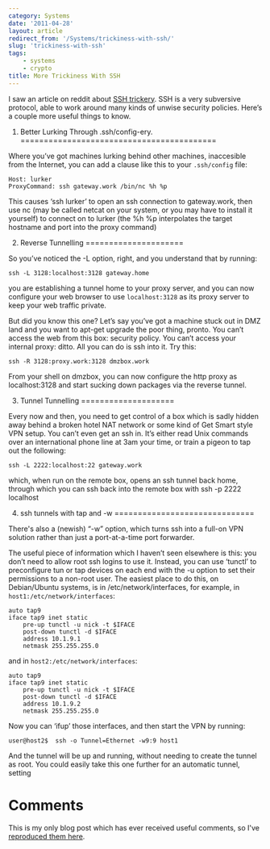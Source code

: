 ```yaml
---
category: Systems
date: '2011-04-28'
layout: article
redirect_from: '/Systems/trickiness-with-ssh/'
slug: 'trickiness-with-ssh'
tags:
    - systems
    - crypto
title: More Trickiness With SSH
---
```


I saw an article on reddit about [SSH
trickery](http://codytaylor.org/?p=13988). SSH is a very subversive
protocol, able to work around many kinds of unwise security policies.
Here’s a couple more useful things to know.

1. Better Lurking Through .ssh/config-ery.
==========================================

Where you’ve got machines lurking behind other machines, inaccesible
from the Internet, you can add a clause like this to your `.ssh/config`
file:

    Host: lurker
    ProxyCommand: ssh gateway.work /bin/nc %h %p

This causes ‘ssh lurker’ to open an ssh connection to gateway.work, then
use nc (may be called netcat on your system, or you may have to install
it yourself) to connect on to lurker (the %h %p interpolates the target
hostname and port into the proxy command)

2. Reverse Tunnelling
=====================

So you’ve noticed the -L option, right, and you understand that by
running:

    ssh -L 3128:localhost:3128 gateway.home

you are establishing a tunnel home to your proxy server, and you can now
configure your web browser to use `localhost:3128` as its proxy server
to keep your web traffic private.

But did you know this one? Let’s say you’ve got a machine stuck out in
DMZ land and you want to apt-get upgrade the poor thing, pronto. You
can’t access the web from this box: security policy. You can’t access
your internal proxy: ditto. All you can do is ssh into it. Try this:

    ssh -R 3128:proxy.work:3128 dmzbox.work

From your shell on dmzbox, you can now configure the http proxy as
localhost:3128 and start sucking down packages via the reverse tunnel.

3. Tunnel Tunnelling
====================

Every now and then, you need to get control of a box which is sadly
hidden away behind a broken hotel NAT network or some kind of Get Smart
style VPN setup. You can’t even get an ssh in. It’s either read Unix
commands over an international phone line at 3am your time, or train a
pigeon to tap out the following:

    ssh -L 2222:localhost:22 gateway.work

which, when run on the remote box, opens an ssh tunnel back home,
through which you can ssh back into the remote box with ssh -p 2222
localhost

4. ssh tunnels with tap and -w
==============================

There's also a (newish) “-w” option, which turns ssh into a full-on VPN
solution rather than just a port-at-a-time port forwarder.

The useful piece of information which I haven’t seen elsewhere is this:
you don’t need to allow root ssh logins to use it. Instead, you can use
‘tunctl’ to preconfigure tun or tap devices on each end with the -u
option to set their permissions to a non-root user. The easiest place to
do this, on Debian/Ubuntu systems, is in /etc/network/interfaces, for
example, in `host1:/etc/network/interfaces`:

    auto tap9
    iface tap9 inet static
        pre-up tunctl -u nick -t $IFACE
        post-down tunctl -d $IFACE
        address 10.1.9.1
        netmask 255.255.255.0

and in `host2:/etc/network/interfaces`:

    auto tap9
    iface tap9 inet static 
        pre-up tunctl -u nick -t $IFACE
        post-down tunctl -d $IFACE
        address 10.1.9.2
        netmask 255.255.255.0

Now you can ‘ifup’ those interfaces, and then start the VPN by running:

    user@host2$  ssh -o Tunnel=Ethernet -w9:9 host1

And the tunnel will be up and running, without needing to create the
tunnel as root. You could easily take this one further for an automatic
tunnel, setting

Comments
========

This is my only blog post which has ever received useful comments, so
I've [reproduced them here](./comments.html).
